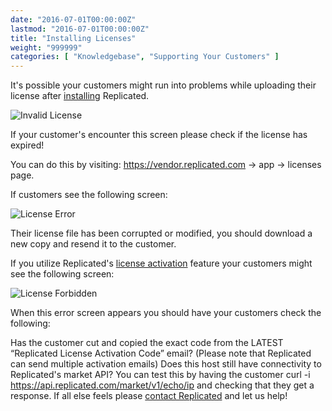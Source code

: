 ```yaml
---
date: "2016-07-01T00:00:00Z"
lastmod: "2016-07-01T00:00:00Z"
title: "Installing Licenses"
weight: "999999"
categories: [ "Knowledgebase", "Supporting Your Customers" ]
---
```


It's possible your customers might run into problems while uploading their license after 
[installing](/distributing-an-application/installing-via-script/) Replicated.

![Invalid License](/static/license-not-valid.png)

If your customer's encounter this screen please check if the license has expired!

You can do this by visiting:
https://vendor.replicated.com -> app -> licenses page.

If customers see the following screen:

![License Error](/static/license-error.png)

Their license file has been corrupted or modified, you should download a new copy and resend it to 
the customer.

If you utilize Replicated's [license activation](https://support.replicated.com/hc/en-us/articles/216079428-Two-Factor-Activation-for-Licenses) feature your customers might see the following screen:

![License Forbidden](/static/license-forbidden.png)

When this error screen appears you should have your customers check the following:

Has the customer cut and copied the exact code from the LATEST “Replicated License Activation Code” 
email? (Please note that Replicated can send multiple activation emails)
Does this host still have connectivity to Replicated's market API? You can test this by having the 
customer curl -i https://api.replicated.com/market/v1/echo/ip and checking that they get a response.
If all else feels please [contact Replicated](https://support.replicated.com/hc/en-us/requests/new) 
and let us help!
